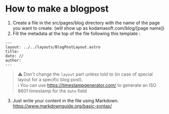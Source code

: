 # How to make a blogpost

1. Create a file in the src/pages/blog directory with the name of the page you want to create. (will show up as kodamasoft.com/blog/[page name]) 
2. Fill the metadata at the top of the file following this template : 

```
---
layout: ../../layouts/BlogPostLayout.astro 
title: 
date: // 
author:
---
```

> ⚠️ Don't change the `layout` part unless told to (in case of special layout for a specific blog post). <br>
> ℹ️ You can use https://timestampgenerator.com/ to generate an ISO 8601 timestamp for the `date` field

3. Just write your content in the file using Markdown. https://www.markdownguide.org/basic-syntax/
